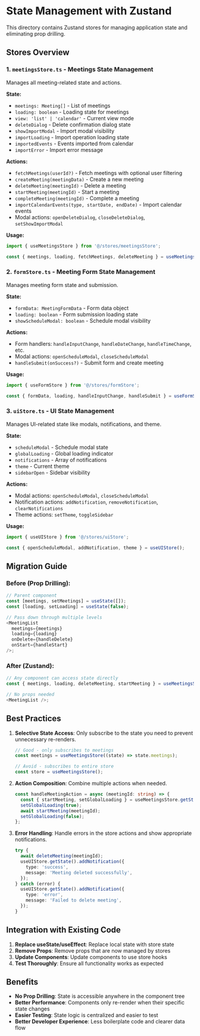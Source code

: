 # State Management with Zustand

This directory contains Zustand stores for managing application state and eliminating prop drilling.

## Stores Overview

### 1. `meetingsStore.ts` - Meetings State Management

Manages all meeting-related state and actions.

**State:**

- `meetings: Meeting[]` - List of meetings
- `loading: boolean` - Loading state for meetings
- `view: 'list' | 'calendar'` - Current view mode
- `deleteDialog` - Delete confirmation dialog state
- `showImportModal` - Import modal visibility
- `importLoading` - Import operation loading state
- `importedEvents` - Events imported from calendar
- `importError` - Import error message

**Actions:**

- `fetchMeetings(userId?)` - Fetch meetings with optional user filtering
- `createMeeting(meetingData)` - Create a new meeting
- `deleteMeeting(meetingId)` - Delete a meeting
- `startMeeting(meetingId)` - Start a meeting
- `completeMeeting(meetingId)` - Complete a meeting
- `importCalendarEvents(type, startDate, endDate)` - Import calendar events
- Modal actions: `openDeleteDialog`, `closeDeleteDialog`, `setShowImportModal`

**Usage:**

```typescript
import { useMeetingsStore } from '@/stores/meetingsStore';

const { meetings, loading, fetchMeetings, deleteMeeting } = useMeetingsStore();
```

### 2. `formStore.ts` - Meeting Form State Management

Manages meeting form state and submission.

**State:**

- `formData: MeetingFormData` - Form data object
- `loading: boolean` - Form submission loading state
- `showScheduleModal: boolean` - Schedule modal visibility

**Actions:**

- Form handlers: `handleInputChange`, `handleDateChange`, `handleTimeChange`, etc.
- Modal actions: `openScheduleModal`, `closeScheduleModal`
- `handleSubmit(onSuccess?)` - Submit form and create meeting

**Usage:**

```typescript
import { useFormStore } from '@/stores/formStore';

const { formData, loading, handleInputChange, handleSubmit } = useFormStore();
```

### 3. `uiStore.ts` - UI State Management

Manages UI-related state like modals, notifications, and theme.

**State:**

- `scheduleModal` - Schedule modal state
- `globalLoading` - Global loading indicator
- `notifications` - Array of notifications
- `theme` - Current theme
- `sidebarOpen` - Sidebar visibility

**Actions:**

- Modal actions: `openScheduleModal`, `closeScheduleModal`
- Notification actions: `addNotification`, `removeNotification`, `clearNotifications`
- Theme actions: `setTheme`, `toggleSidebar`

**Usage:**

```typescript
import { useUIStore } from '@/stores/uiStore';

const { openScheduleModal, addNotification, theme } = useUIStore();
```

## Migration Guide

### Before (Prop Drilling):

```typescript
// Parent component
const [meetings, setMeetings] = useState([]);
const [loading, setLoading] = useState(false);

// Pass down through multiple levels
<MeetingList
  meetings={meetings}
  loading={loading}
  onDelete={handleDelete}
  onStart={handleStart}
/>;
```

### After (Zustand):

```typescript
// Any component can access state directly
const { meetings, loading, deleteMeeting, startMeeting } = useMeetingsStore();

// No props needed
<MeetingList />;
```

## Best Practices

1. **Selective State Access**: Only subscribe to the state you need to prevent unnecessary re-renders.

   ```typescript
   // Good - only subscribes to meetings
   const meetings = useMeetingsStore((state) => state.meetings);

   // Avoid - subscribes to entire store
   const store = useMeetingsStore();
   ```

2. **Action Composition**: Combine multiple actions when needed.

   ```typescript
   const handleMeetingAction = async (meetingId: string) => {
     const { startMeeting, setGlobalLoading } = useMeetingsStore.getState();
     setGlobalLoading(true);
     await startMeeting(meetingId);
     setGlobalLoading(false);
   };
   ```

3. **Error Handling**: Handle errors in the store actions and show appropriate notifications.
   ```typescript
   try {
     await deleteMeeting(meetingId);
     useUIStore.getState().addNotification({
       type: 'success',
       message: 'Meeting deleted successfully',
     });
   } catch (error) {
     useUIStore.getState().addNotification({
       type: 'error',
       message: 'Failed to delete meeting',
     });
   }
   ```

## Integration with Existing Code

1. **Replace useState/useEffect**: Replace local state with store state
2. **Remove Props**: Remove props that are now managed by stores
3. **Update Components**: Update components to use store hooks
4. **Test Thoroughly**: Ensure all functionality works as expected

## Benefits

- **No Prop Drilling**: State is accessible anywhere in the component tree
- **Better Performance**: Components only re-render when their specific state changes
- **Easier Testing**: State logic is centralized and easier to test
- **Better Developer Experience**: Less boilerplate code and clearer data flow
